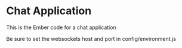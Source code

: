 # Chat Application

This is the Ember code for a chat application

Be sure to set the websockets host and port in config/environment.js